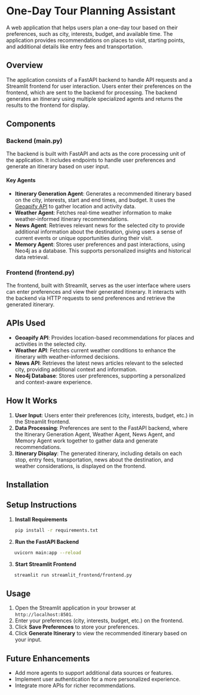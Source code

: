 # One-Day Tour Planning Assistant

A web application that helps users plan a one-day tour based on their preferences, such as city, interests, budget, and available time. The application provides recommendations on places to visit, starting points, and additional details like entry fees and transportation.

## Overview

The application consists of a FastAPI backend to handle API requests and a Streamlit frontend for user interaction. Users enter their preferences on the frontend, which are sent to the backend for processing. The backend generates an itinerary using multiple specialized agents and returns the results to the frontend for display.

## Components

### Backend (main.py)

The backend is built with FastAPI and acts as the core processing unit of the application. It includes endpoints to handle user preferences and generate an itinerary based on user input.

#### Key Agents

- **Itinerary Generation Agent**: Generates a recommended itinerary based on the city, interests, start and end times, and budget. It uses the [Geoapify API](https://www.geoapify.com/) to gather location and activity data.
- **Weather Agent**: Fetches real-time weather information to make weather-informed itinerary recommendations.
- **News Agent**: Retrieves relevant news for the selected city to provide additional information about the destination, giving users a sense of current events or unique opportunities during their visit.
- **Memory Agent**: Stores user preferences and past interactions, using Neo4j as a database. This supports personalized insights and historical data retrieval.

### Frontend (frontend.py)

The frontend, built with Streamlit, serves as the user interface where users can enter preferences and view their generated itinerary. It interacts with the backend via HTTP requests to send preferences and retrieve the generated itinerary.

## APIs Used

- **Geoapify API**: Provides location-based recommendations for places and activities in the selected city.
- **Weather API**: Fetches current weather conditions to enhance the itinerary with weather-informed decisions.
- **News API**: Retrieves the latest news articles relevant to the selected city, providing additional context and information.
- **Neo4j Database**: Stores user preferences, supporting a personalized and context-aware experience.

## How It Works

1. **User Input**: Users enter their preferences (city, interests, budget, etc.) in the Streamlit frontend.
2. **Data Processing**: Preferences are sent to the FastAPI backend, where the Itinerary Generation Agent, Weather Agent, News Agent, and Memory Agent work together to gather data and generate recommendations.
3. **Itinerary Display**: The generated itinerary, including details on each stop, entry fees, transportation, news about the destination, and weather considerations, is displayed on the frontend.

## Installation

## Setup Instructions

1. **Install Requirements**
   ```bash
   pip install -r requirements.txt

2. **Run the FastAPI Backend**
```bash
   uvicorn main:app --reload
   ```
3. **Start Streamlit Frontend**
```bash
   streamlit run streamlit_frontend/frontend.py
```

## Usage

1. Open the Streamlit application in your browser at `http://localhost:8501`.
2. Enter your preferences (city, interests, budget, etc.) on the frontend.
3. Click **Save Preferences** to store your preferences.
4. Click **Generate Itinerary** to view the recommended itinerary based on your input.

## Future Enhancements

- Add more agents to support additional data sources or features.
- Implement user authentication for a more personalized experience.
- Integrate more APIs for richer recommendations.